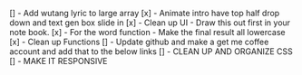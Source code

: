 [] - Add wutang lyric to large array
[x] - Animate intro have top half drop down and text gen box slide in
[x] - Clean up UI - Draw this out first in your note book.
[x] - For the word function - Make the final result all lowercase
[x] - Clean up Functions
[] - Update github and make a get me coffee account and add that to the below links
[] - CLEAN UP AND ORGANIZE CSS
[] - MAKE IT RESPONSIVE
